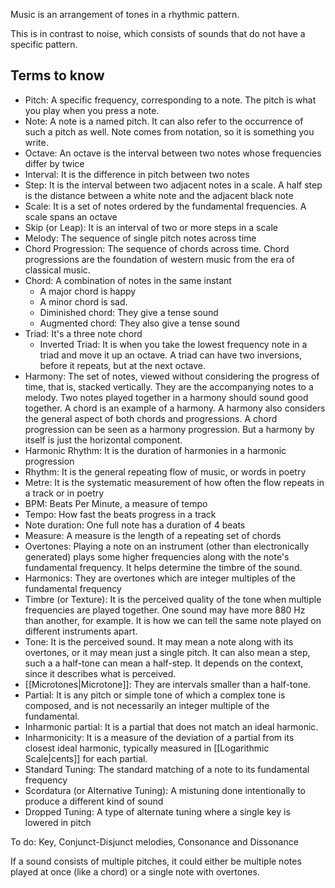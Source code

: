 Music is an arrangement of tones in a rhythmic pattern.

This is in contrast to noise, which consists of sounds that do not have a specific pattern.
## Terms to know
- Pitch: A specific frequency, corresponding to a note. The pitch is what you play when you press a note.
- Note: A note is a named pitch. It can also refer to the occurrence of such a pitch as well. Note comes from notation, so it is something you write.
- Octave: An octave is the interval between two notes whose frequencies differ by twice
- Interval: It is the difference in pitch between two notes
- Step: It is the interval between two adjacent notes in a scale. A half step is the distance between a white note and the adjacent black note
- Scale: It is a set of notes ordered by the fundamental frequencies. A scale spans an octave
- Skip (or Leap): It is an interval of two or more steps in a scale
- Melody: The sequence of single pitch notes across time
- Chord Progression: The sequence of chords across time. Chord progressions are the foundation of western music from the era of classical music.
- Chord: A combination of notes in the same instant
	- A major chord is happy
	- A minor chord is sad.
	- Diminished chord: They give a tense sound
	- Augmented chord: They also give a tense sound
- Triad: It's a three note chord
	- Inverted Triad: It is when you take the lowest frequency note in a triad and move it up an octave. A triad can have two inversions, before it repeats, but at the next octave.
- Harmony: The set of notes, viewed without considering the progress of time, that is, stacked vertically. They are the accompanying notes to a melody. Two notes played together in a harmony should sound good together. A chord is an example of a harmony. A harmony also considers the general aspect of both chords and progressions. A chord progression can be seen as a harmony progression. But a harmony by itself is just the horizontal component.
- Harmonic Rhythm: It is the duration of harmonies in a harmonic progression
- Rhythm: It is the general repeating flow of music, or words in poetry
- Metre: It is the systematic measurement of how often the flow repeats in a track or in poetry
- BPM: Beats Per Minute, a measure of tempo
- Tempo: How fast the beats progress in a track
- Note duration: One full note has a duration of 4 beats
- Measure: A measure is the length of a repeating set of chords
- Overtones: Playing a note on an instrument (other than electronically generated) plays some higher frequencies along with the note's fundamental frequency. It helps determine the timbre of the sound.
- Harmonics: They are overtones which are integer multiples of the fundamental frequency
- Timbre (or Texture): It is the perceived quality of the tone when multiple frequencies are played together. One sound may have more 880 Hz than another, for example. It is how we can tell the same note played on different instruments apart.
- Tone: It is the perceived sound. It may mean a note along with its overtones, or it may mean just a single pitch. It can also mean a step, such a a half-tone can mean a half-step. It depends on the context, since it describes what is perceived.
- [[Microtones|Microtone]]: They are intervals smaller than a half-tone.
- Partial: It is any pitch or simple tone of which a complex tone is composed, and is not necessarily an integer multiple of the fundamental.
- Inharmonic partial: It is a partial that does not match an ideal harmonic.
- Inharmonicity: It is a measure of the deviation of a partial from its closest ideal harmonic, typically measured in [[Logarithmic Scale|cents]] for each partial.
- Standard Tuning: The standard matching of a note to its fundamental frequency
- Scordatura (or Alternative Tuning): A mistuning done intentionally to produce a different kind of sound
- Dropped Tuning: A type of alternate tuning where a single key is lowered in pitch

To do: Key, Conjunct-Disjunct melodies, Consonance and Dissonance

If a sound consists of multiple pitches, it could either be multiple notes played at once (like a chord) or a single note with overtones.